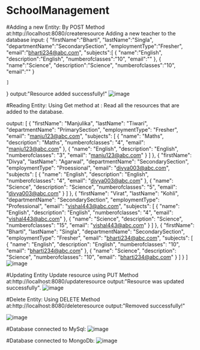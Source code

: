 # SchoolManagement
#Adding a new Entity:
By POST Method at:http://localhost:8080/createresource
Adding a new teacher to the database
input:
{
    "firstName":"Bharti",
    "lastName":"Singla",
    "departmentName":"SecondarySection",
    "employmentType":"Fresher",
    "email":"bharti234@abc.com",
    "subjects":[
        {
        "name":"English",
        "description":"English",
        "numberofclasses":"10",
        "email":""
        },
        {
        "name":"Science",
        "description":"Science",
        "numberofclasses":"10",
        "email":""
        }

    ]

}
output:"Resource added successfully!"
![image](https://user-images.githubusercontent.com/106802733/175223563-d6220cab-99a3-4d1e-9b92-a61612d1f444.png)


#Reading Entity:
Using Get method at :
Read all the resources that are added to the database.

output:
[
    {
        "firstName": "Manjulika",
        "lastName": "Tiwari",
        "departmentName": "PrimarySection",
        "employmentType": "Fresher",
        "email": "manju123@abc.com",
        "subjects": [
            {
                "name": "Maths",
                "description": "Maths",
                "numberofclasses": "4",
                "email": "manju123@abc.com"
            },
            {
                "name": "English",
                "description": "English",
                "numberofclasses": "3",
                "email": "manju123@abc.com"
            }
        ]
    },
    {
        "firstName": "Divya",
        "lastName": "Agarwal",
        "departmentName": "SecondarySection",
        "employmentType": "Proessional",
        "email": "divya003@abc.com",
        "subjects": [
            {
                "name": "English",
                "description": "English",
                "numberofclasses": "4",
                "email": "divya003@abc.com"
            },
            {
                "name": "Science",
                "description": "Science",
                "numberofclasses": "5",
                "email": "divya003@abc.com"
            }
        ]
    },
    {
        "firstName": "Virat",
        "lastName": "Kohli",
        "departmentName": "SecondarySection",
        "employmentType": "Professional",
        "email": "vishal443@abc.com",
        "subjects": [
            {
                "name": "English",
                "description": "English",
                "numberofclasses": "4",
                "email": "vishal443@abc.com"
            },
            {
                "name": "Science",
                "description": "Science",
                "numberofclasses": "15",
                "email": "vishal443@abc.com"
            }
        ]
    },
    {
        "firstName": "Bharti",
        "lastName": "Singla",
        "departmentName": "SecondarySection",
        "employmentType": "Fresher",
        "email": "bharti234@abc.com",
        "subjects": [
            {
                "name": "English",
                "description": "English",
                "numberofclasses": "10",
                "email": "bharti234@abc.com"
            },
            {
                "name": "Science",
                "description": "Science",
                "numberofclasses": "10",
                "email": "bharti234@abc.com"
            }
        ]
    }
]
![image](https://user-images.githubusercontent.com/106802733/175224365-acaa8803-6dc1-4847-9335-e46d9c225fd9.png)

#Updating Entity
Update resource using PUT Method at:http://localhost:8080/updateresource
output:"Resource was updated successfully".
![image](https://user-images.githubusercontent.com/106802733/175224843-38ecec83-59e5-4188-ba32-d920d473f6c9.png)

#Delete Entity:
Using DELETE Method at:http://localhost:8080/deleteresource
output:"Removed successfully!"

![image](https://user-images.githubusercontent.com/106802733/175225262-2f1a5f55-275d-43c0-9c1a-c7c7e35d8731.png)

#Database connected to MySql:
![image](https://user-images.githubusercontent.com/106802733/175226424-cc145dae-313a-4be1-b709-aff625d8e8e2.png)



#Database connected to MongoDb:
![image](https://user-images.githubusercontent.com/106802733/175225982-35eb224d-48f8-4dab-b013-6bbd2deb6118.png)




